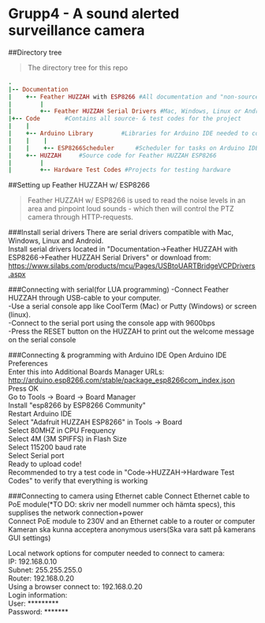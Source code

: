# Grupp4 - A sound alerted surveillance camera


##Directory tree
> The directory tree for this repo

``` ruby
.  
|-- Documentation  
|    +-- Feather HUZZAH with ESP8266 #All documentation and "non-source code" files  
|        |  
|        +-- Feather HUZZAH Serial Drivers #Mac, Windows, Linux or Android serial drivers for Feather HUZZAH  
|+-- Code		#Contains all source- & test codes for the project  
|    |  
|    +-- Arduino Library		#Libraries for Arduino IDE needed to compile source code   
|    |    |  
|    |    +-- ESP8266Scheduler		#Scheduler for tasks on Arduino IDE for Feather HUZZAH ESP8266  
|    +-- HUZZAH		#Source code for Feather HUZZAH ESP8266  
|        |  
|        +-- Hardware Test Codes #Projects for testing hardware  
```

##Setting up Feather HUZZAH w/ ESP8266
> Feather HUZZAH w/ ESP8266 is used to read the noise levels in an area and pinpoint loud sounds - which then will control the PTZ camera through HTTP-requests.

###Install serial drivers
There are serial drivers compatible with Mac, Windows, Linux and Android.  
Install serial drivers located in "Documentation->Feather HUZZAH with ESP8266->Feather HUZZAH Serial Drivers" or download from:
https://www.silabs.com/products/mcu/Pages/USBtoUARTBridgeVCPDrivers.aspx

###Connecting with serial(for LUA programming)
-Connect Feather HUZZAH through USB-cable to your computer.  
-Use a serial console app like CoolTerm (Mac) or Putty (Windows) or screen (linux).  
-Connect to the serial port using the console app with 9600bps  
-Press the RESET button on the HUZZAH to print out the welcome message on the serial console  

###Connecting & programming with Arduino IDE
Open Arduino IDE Preferences  
Enter this into Additional Boards Manager URLs: http://arduino.esp8266.com/stable/package_esp8266com_index.json  
Press OK  
Go to Tools -> Board -> Board Manager  
Install "esp8266 by ESP8266 Community"  
Restart Arduino IDE  
Select "Adafruit HUZZAH ESP8266" in Tools -> Board  
Select 80MHZ in CPU Frequency  
Select 4M (3M SPIFFS) in Flash Size  
Select 115200 baud rate  
Select Serial port  
Ready to upload code!  
Recommended to try a test code in "Code->HUZZAH->Hardware Test Codes" to verify that everything is working  

###Connecting to camera using Ethernet cable
Connect Ethernet cable to PoE module(*TO DO: skriv ner modell nummer och hämta specs), this supplises the network connection+power  
Connect PoE module to 230V and an Ethernet cable to a router or computer  
Kameran ska kunna acceptera anonymous users(Ska vara satt på kamerans GUI settings)  

Local network options for computer needed to connect to camera:  
IP: 192.168.0.10  
Subnet: 255.255.255.0  
Router: 192.168.0.20  
Using a browser connect to: 192.168.0.20  
Login information:  
User: *********  
Password: *******  

